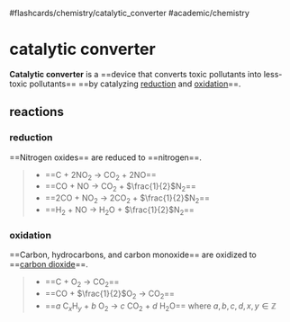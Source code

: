 #flashcards/chemistry/catalytic_converter #academic/chemistry

# catalytic converter

__Catalytic converter__ is a ==device that converts toxic pollutants into less-toxic pollutants== ==by catalyzing [reduction](reduction.md) and [oxidation](oxidation.md)==. <!--SR:!2022-11-30,21,257!2022-12-14,31,257-->

## reactions

### reduction
==Nitrogen oxides== are reduced to ==nitrogen==.
> - ==C + 2NO<sub>2</sub> → CO<sub>2</sub> + 2NO==
> - ==CO + NO → CO<sub>2</sub> + $\frac{1}{2}$N<sub>2</sub>==
> - ==2CO + NO<sub>2</sub> → 2CO<sub>2</sub> + $\frac{1}{2}$N<sub>2</sub>==
> - ==H<sub>2</sub> + NO → H<sub>2</sub>O + $\frac{1}{2}$N<sub>2</sub>== <!--SR:!2022-12-05,157,250!2023-04-04,225,250!2023-01-25,72,230!2023-10-08,342,250!2023-01-27,158,230!2023-01-08,68,230-->

### oxidation
==Carbon, hydrocarbons, and carbon monoxide== are oxidized to ==[carbon dioxide](carbon%20dioxide.md)==.
> - ==C + O<sub>2</sub> → CO<sub>2</sub>==
> - ==CO + $\frac{1}{2}$O<sub>2</sub> → CO<sub>2</sub>==
> - ==$a$ C$_x$H$_y$ + $b$ O<sub>2</sub> → $c$ CO<sub>2</sub> + $d$ H<sub>2</sub>O== where $a,b,c,d,x,y\in\mathbb{Z}$ <!--SR:!2023-06-16,285,270!2023-01-23,214,310!2023-05-28,271,270!2023-03-07,262,310!2023-10-04,322,233-->
